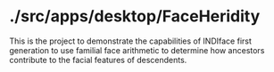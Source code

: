 # ./src/apps/desktop/FaceHeridity

This is the project to demonstrate the capabilities
of INDIface first generation to use familial face arithmetic
to determine how ancestors contribute to the facial features
of descendents.

